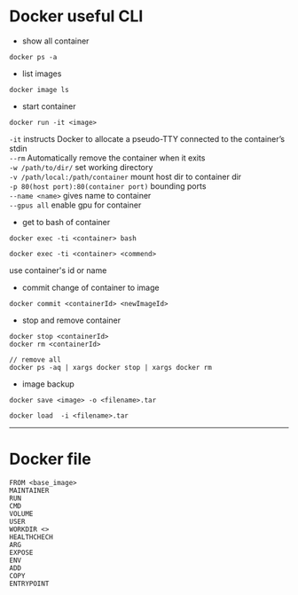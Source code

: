 # Docker useful CLI

* show all container
```Shell
docker ps -a
```
* list images
```Shell
docker image ls 
```
* start container
```Shell
docker run -it <image>
```
```-it``` instructs Docker to allocate a pseudo-TTY connected to the container’s stdin<br />
```--rm```		Automatically remove the container when it exits<br />
```-w /path/to/dir/``` set working directory<br />
```-v /path/local:/path/container``` mount host dir to container dir<br />
```-p 80(host port):80(container port)``` bounding ports<br />
```--name <name>``` gives name to container<br />
```--gpus all``` enable gpu for container<br />

* get to bash of container
```Shell
docker exec -ti <container> bash

docker exec -ti <container> <commend>
```
use container's id or name

* commit change of container to image
```Shell
docker commit <containerId> <newImageId>
```

* stop and remove container
```Shell
docker stop <containerId>
docker rm <containerId>

// remove all
docker ps -aq | xargs docker stop | xargs docker rm
```

* image backup
```Shell
docker save <image> -o <filename>.tar

docker load  -i <filename>.tar
```

----

# Docker file
```Shell
FROM <base_image>
MAINTAINER
RUN
CMD
VOLUME
USER
WORKDIR <>
HEALTHCHECH
ARG
EXPOSE
ENV
ADD
COPY
ENTRYPOINT
```

